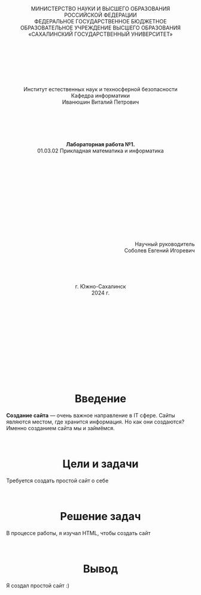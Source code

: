 <p align = "center">МИНИСТЕРСТВО НАУКИ И ВЫСШЕГО ОБРАЗОВАНИЯ<br>
РОССИЙСКОЙ ФЕДЕРАЦИИ<br>
ФЕДЕРАЛЬНОЕ ГОСУДАРСТВЕННОЕ БЮДЖЕТНОЕ<br>
ОБРАЗОВАТЕЛЬНОЕ УЧРЕЖДЕНИЕ ВЫСШЕГО ОБРАЗОВАНИЯ<br>
«САХАЛИНСКИЙ ГОСУДАРСТВЕННЫЙ УНИВЕРСИТЕТ»</p>
<br><br><br><br><br><br>
<p align = "center">Институт естественных наук и техносферной безопасности<br>Кафедра информатики<br>Иванюшин Виталий Петрович</p>
<br><br><br>
<p align = "center"><br><strong>Лабораторная работа №1.</strong><br>01.03.02 Прикладная математика и информатика</p>
<br><br><br><br><br><br><br><br><br><br><br><br>
<p align = "right">Научный руководитель<br>
Соболев Евгений Игоревич</p>
<br><br><br>
<p align = "center">г. Южно-Сахалинск<br>2024 г.</p>
<br><br><br><br><br><br><br><br><br><br><br><br>

<h1 align = "center">Введение</h1>

<p><b>Создание сайта</b> — очень важное направление в IT сфере. Сайты являются местом, где хранится информация. Но как они создаются? Именно созданием сайта мы и займёмся.</p>


<br>
<h1 align = "center">Цели и задачи</h1>


<p>Требуется создать простой сайт о себе</p>

<br>
<h1 align = "center">Решение задач</h1>


<p>В процессе работы, я изучал HTML, чтобы создать сайт</p>


<br>
<h1 align = "center">Вывод</h1>


<p>Я создал простой сайт :)</p>
